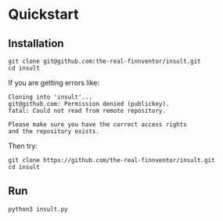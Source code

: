 # Quickstart
## Installation
```
git clone git@github.com:the-real-finnventor/insult.git
cd insult
```

If you are getting errors like:
```
Cloning into 'insult'...
git@github.com: Permission denied (publickey).
fatal: Could not read from remote repository.

Please make sure you have the correct access rights
and the repository exists.
```

Then try:
```
git clone https://github.com/the-real-finnventor/insult.git
cd insult
```

## Run
```
python3 insult.py
```
